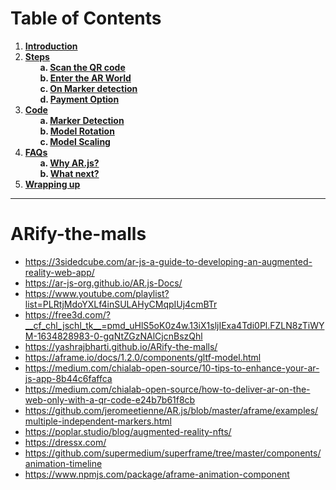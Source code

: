 # Table of Contents
1. **[Introduction](#Introduction)**
2. **[Steps](#Steps)**  
&nbsp;&nbsp;&nbsp;&nbsp;&nbsp;&nbsp;**a. [Scan the QR code](#Scan-the-QR-code)**  
&nbsp;&nbsp;&nbsp;&nbsp;&nbsp;&nbsp;**b. [Enter the AR World](#Enter-the-AR-World)**  
&nbsp;&nbsp;&nbsp;&nbsp;&nbsp;&nbsp;**c. [On Marker detection](#On-Marker-detection)**  
&nbsp;&nbsp;&nbsp;&nbsp;&nbsp;&nbsp;**d. [Payment Option](#Payment-Option)**  
3. **[Code](#Code)**  
&nbsp;&nbsp;&nbsp;&nbsp;&nbsp;&nbsp;**a. [Marker Detection](#Marker-Detection)**   
&nbsp;&nbsp;&nbsp;&nbsp;&nbsp;&nbsp;**b. [Model Rotation](#Model-Rotation)**   
&nbsp;&nbsp;&nbsp;&nbsp;&nbsp;&nbsp;**c. [Model Scaling](#Model-Scaling)**  
4. **[FAQs](#FAQs)**  
&nbsp;&nbsp;&nbsp;&nbsp;&nbsp;&nbsp;**a. [Why AR.js?](#Why-ARjs)**  
&nbsp;&nbsp;&nbsp;&nbsp;&nbsp;&nbsp;**b. [What next?](#What-next)** 
5. **[Wrapping up](#Wrapping-up)**  
  
- - -

# ARify-the-malls

* https://3sidedcube.com/ar-js-a-guide-to-developing-an-augmented-reality-web-app/  
* https://ar-js-org.github.io/AR.js-Docs/   
* https://www.youtube.com/playlist?list=PLRtjMdoYXLf4inSULAHyCMqpIUj4cmBTr  
* https://free3d.com/?__cf_chl_jschl_tk__=pmd_uHlS5oK0z4w.13iX1sljIExa4Tdi0Pl.FZLN8zTiWYM-1634828983-0-gqNtZGzNAlCjcnBszQhl  
* https://yashrajbharti.github.io/ARify-the-malls/  
* https://aframe.io/docs/1.2.0/components/gltf-model.html  
* https://medium.com/chialab-open-source/10-tips-to-enhance-your-ar-js-app-8b44c6faffca  
* https://medium.com/chialab-open-source/how-to-deliver-ar-on-the-web-only-with-a-qr-code-e24b7b61f8cb   
* https://github.com/jeromeetienne/AR.js/blob/master/aframe/examples/multiple-independent-markers.html
* https://poplar.studio/blog/augmented-reality-nfts/  
* https://dressx.com/
* https://github.com/supermedium/superframe/tree/master/components/animation-timeline
* https://www.npmjs.com/package/aframe-animation-component
